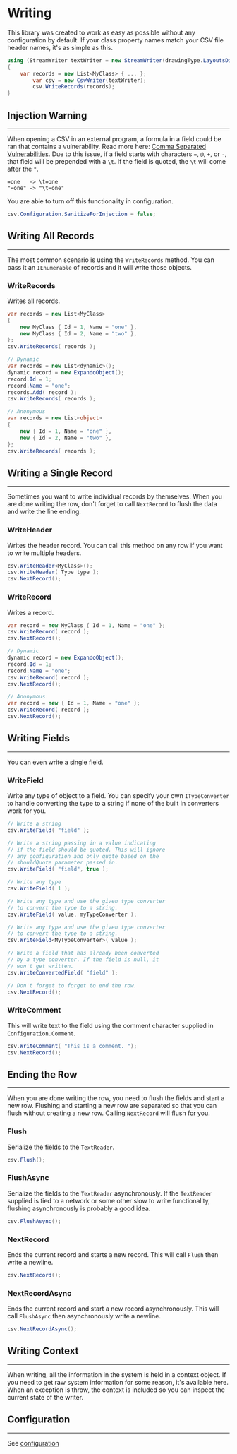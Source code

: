 # Writing

This library was created to work as easy as possible without any configuration by default. If your class property names match your CSV file header names, it's as simple as this.

```cs
using (StreamWriter textWriter = new StreamWriter(drawingType.LayoutsDirectory.FullName))
{
	var records = new List<MyClass> { ... };
        var csv = new CsvWriter(textWriter);
        csv.WriteRecords(records);
}
```

<h2 id="injection-warning" class="title is-2 has-text-danger">
	<span>Injection Warning</span>
</h2>

<hr/>

When opening a CSV in an external program, a formula in a field could be ran that contains a vulnerability. Read more here: [Comma Separated Vulnerabilities](https://www.contextis.com/blog/comma-separated-vulnerabilities). Due to this issue, if a field starts with characters `=`, `@`, `+`, or `-`, that field will be prepended with a `\t`. If the field is quoted, the `\t` will come after the `"`.

```
=one   -> \t=one
"=one" -> "\t=one"
```

You are able to turn off this functionality in configuration.

```cs
csv.Configuration.SanitizeForInjection = false;
```

## Writing All Records

<hr/>

The most common scenario is using the `WriteRecords` method. You can pass it an `IEnumerable` of records and it will write those objects.

### WriteRecords

Writes all records.

```cs
var records = new List<MyClass>
{
	new MyClass { Id = 1, Name = "one" },
	new MyClass { Id = 2, Name = "two" },
};
csv.WriteRecords( records );

// Dynamic
var records = new List<dynamic>();
dynamic record = new ExpandoObject();
record.Id = 1;
record.Name = "one";
records.Add( record );
csv.WriteRecords( records );

// Anonymous
var records = new List<object>
{
	new { Id = 1, Name = "one" },
	new { Id = 2, Name = "two" },
};
csv.WriteRecords( records );
```

## Writing a Single Record

<hr/>

Sometimes you want to write individual records by themselves. When you are done writing the row, don't forget to call `NextRecord` to flush the data and write the line ending.

### WriteHeader

Writes the header record. You can call this method on any row if you want to write multiple headers.

```cs
csv.WriteHeader<MyClass>();
csv.WriteHeader( Type type );
csv.NextRecord();
```

### WriteRecord

Writes a record.

```cs
var record = new MyClass { Id = 1, Name = "one" };
csv.WriteRecord( record );
csv.NextRecord();

// Dynamic
dynamic record = new ExpandoObject();
record.Id = 1;
record.Name = "one";
csv.WriteRecord( record );
csv.NextRecord();

// Anonymous
var record = new { Id = 1, Name = "one" };
csv.WriteRecord( record );
csv.NextRecord();
```

## Writing Fields

<hr/>

You can even write a single field.

### WriteField

Write any type of object to a field. You can specify your own `ITypeConverter` to handle converting the type to a string if none of the built in converters work for you.

```cs
// Write a string
csv.WriteField( "field" );

// Write a string passing in a value indicating
// if the field should be quoted. This will ignore
// any configuration and only quote based on the
// shouldQuote parameter passed in.
csv.WriteField( "field", true );

// Write any type
csv.WriteField( 1 );

// Write any type and use the given type converter
// to convert the type to a string.
csv.WriteField( value, myTypeConverter );

// Write any type and use the given type converter
// to convert the type to a string.
csv.WriteField<MyTypeConverter>( value );

// Write a field that has already been converted
// by a type converter. If the field is null, it
// won't get written.
csv.WriteConvertedField( "field" );

// Don't forget to forget to end the row.
csv.NextRecord();
```

### WriteComment

This will write text to the field using the comment character supplied in `Configuration.Comment`.

```cs
csv.WriteComment( "This is a comment. ");
csv.NextRecord();
```

## Ending the Row

<hr/>

When you are done writing the row, you need to flush the fields and start a new row. Flushing and starting a new row are separated so that you can flush without creating a new row. Calling `NextRecord` will flush for you.

### Flush

Serialize the fields to the `TextReader`.

```cs
csv.Flush();
```

### FlushAsync

Serialize the fields to the `TextReader` asynchronously. If the `TextReader` supplied is tied to a network or some other slow to write functionality, flushing asynchronously is probably a good idea.

```cs
csv.FlushAsync();
```

### NextRecord

Ends the current record and starts a new record. This will call `Flush` then write a newline.

```cs
csv.NextRecord();
```

### NextRecordAsync

Ends the current record and start a new record asynchronously. This will call `FlushAsync` then asynchronously write a newline.

```cs
csv.NextRecordAsync();
```

## Writing Context

<hr/>

When writing, all the information in the system is held in a context object. If you need to get raw system information for some reason, it's available here. When an exception is throw, the context is included so you can inspect the current state of the writer.

## Configuration

<hr/>

See <a href="/CsvHelper/configuration">configuration</a>

<br/>
